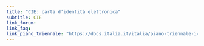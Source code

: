 ```yaml
---
title: "CIE: carta d’identità elettronica"
subtitle: CIE
link_forum:
link_faq:
link_piano_triennale: "https://docs.italia.it/italia/piano-triennale-ict/pianotriennale-ict-doc/it/2019-2021/06_piattaforme.html#carta-didentita-elettronica"
---
```

